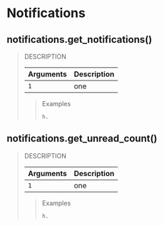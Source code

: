# Notifications

## notifications.get_notifications()

> DESCRIPTION
>
> | Arguments | Description
> | --- | ---
> | `1` | one
>
>> Examples
>> ```python3
>> h.
>> ```

## notifications.get_unread_count()

> DESCRIPTION
>
> | Arguments | Description
> | --- | ---
> | `1` | one
>
>> Examples
>> ```python3
>> h.
>> ```
